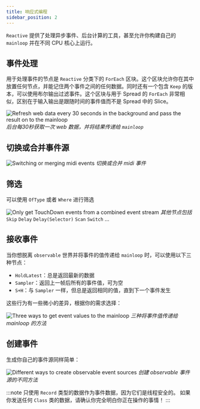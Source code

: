 ```yaml
---
title: 响应式编程
sidebar_position: 2
---
```


`Reactive` 提供了处理异步事件、后台计算的工具，甚至允许你构建自己的 `mainloop` 并在不同 CPU 核心上运行。

## 事件处理

用于处理事件的节点是 `Reactive` 分类下的 `ForEach` 区块。这个区块允许你在其中放置任何节点，并能记住两个事件之间的任何数据。同时还有一个包含 `Keep` 的版本，可以使用布尔输出过滤事件。这个区块与用于 Spread 的 `ForEach` 非常相似，区别在于输入输出是跟随时间的事件值而不是 Spread 中的 Slice。

![Refresh web data every 30 seconds in the background and pass the result on to the mainloop](https://thegraybook.vvvv.org/images/libraries/vl-libraries-reactive-refreshEvery30secInBackground.PNG "Refresh web data every 30 seconds in the background and pass the result on to the mainloop")
*后台每30秒获取一次 web 数据，并将结果传递给 `mainloop`*

## 切换或合并事件源

![Switching or merging midi events](https://thegraybook.vvvv.org/images/libraries/vl-libraries-reactive-switchingAndMerging.PNG "Switching or merging midi events")
*切换或合并 midi 事件*

## 筛选

可以使用 `OfType` 或者 `Where` 进行筛选

![Only get TouchDown events from a combined event stream](https://thegraybook.vvvv.org/images/libraries/vl-libraries-reactive-onlyGetTouchDown.PNG "Only get TouchDown events from a combined event stream")
*其他节点包括* `Skip` `Delay` `Delay(Selector)` `Scan` `Switch` ...

## 接收事件

当你想脱离 `observable` 世界并将事件的值传递给 `mainloop` 时，可以使用以下三种节点：

- `HoldLatest`：总是返回最新的数据
- `Sampler`：返回上一帧后所有的事件值，可为空
- `S+H`：与 `Sampler` 一样，但总是返回相同的值，直到下一个事件发生

这些行为有一些微小的差异，根据你的需求选择：

![Three ways to get event values to the mainloop](https://thegraybook.vvvv.org/images/libraries/vl-libraries-reactive-3waysToGetEventValuesToMainloop.PNG "Three ways to get event values to the mainloop")
*三种将事件值传递给 mainloop 的方法*

## 创建事件

生成你自己的事件源同样简单：

![Different ways to create observable event sources](https://thegraybook.vvvv.org/images/libraries/vl-libraries-reactive-waysToCreateObservableSources.PNG "Different ways to create observable event sources")
*创建 observable 事件源的不同方法*

:::note
只使用 `Record` 类型的数据作为事件数据，因为它们是线程安全的。
如果你发送任何 `Class` 类的数据，请确认你完全明白你正在操作的事情！
:::
